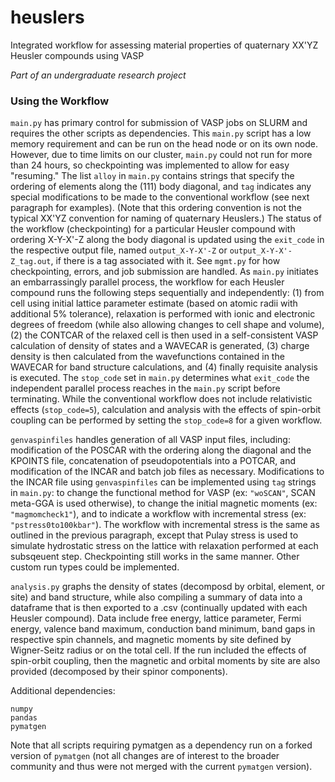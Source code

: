 # heuslers
Integrated workflow for assessing material properties of quaternary XX'YZ Heusler compounds using VASP

*Part of an undergraduate research project*

### Using the Workflow
`main.py` has primary control for submission of VASP jobs on SLURM and requires the other scripts as dependencies. This `main.py` script has a low memory requirement and can be run on the head node or on its own node. However, due to time limits on our cluster, `main.py` could not run for more than 24 hours, so checkpointing was implemented to allow for easy "resuming." The list `alloy` in `main.py` contains strings that specify the ordering of elements along the (111) body diagonal, and `tag` indicates any special modifications to be made to the conventional workflow (see next paragraph for examples). (Note that this ordering convention is not the typical XX'YZ convention for naming of quaternary Heuslers.) The status of the workflow (checkpointing) for a particular Heusler compound with ordering X-Y-X'-Z along the body diagonal is updated using the `exit_code` in the respective output file, named `output_X-Y-X'-Z` or `output_X-Y-X'-Z_tag.out`, if there is a tag associated with it. See `mgmt.py` for how checkpointing, errors, and job submission are handled. As `main.py` initiates an embarrassingly parallel process, the workflow for each Heusler compound runs the following steps sequentially and independently: (1) from cell using initial lattice parameter estimate (based on  atomic radii with additional 5% tolerance), relaxation is performed with ionic and electronic degrees of freedom (while also allowing changes to cell shape and volume), (2) the CONTCAR of the relaxed cell is then used in a self-consistent VASP calculation of density of states and a WAVECAR is generated, (3) charge density is then calculated from the wavefunctions contained in the WAVECAR for band structure calculations, and (4) finally requisite analysis is executed. The `stop_code` set in `main.py` determines what `exit_code` the independent parallel process reaches in the `main.py` script before terminating. While the conventional workflow does not include relativistic effects (`stop_code=5`), calculation and analysis with the effects of spin-orbit coupling can be performed by setting the `stop_code=8` for a given workflow.

`genvaspinfiles` handles generation of all VASP input files, including: modification of the POSCAR with the ordering along the diagonal and the KPOINTS file, concatenation of pseudopotentials into a POTCAR, and modification of the INCAR and batch job files as necessary. Modifications to the INCAR file using `genvaspinfiles` can be implemented using `tag` strings in `main.py`: to change the functional method for VASP (ex: `"woSCAN"`, SCAN meta-GGA is used otherwise), to change the initial magnetic moments (ex: `"magmomcheck1"`), and to indicate a workflow with incremental stress (ex: `"pstress0to100kbar"`). The workflow with incremental stress is the same as outlined in the previous paragraph, except that Pulay stress is used to simulate hydrostatic stress on the lattice with relaxation performed at each subsqeuent step. Checkpointing still works in the same manner. Other custom run types could be implemented.

`analysis.py` graphs the density of states (decomposd by orbital, element, or site) and band structure, while also compiling a summary of data into a dataframe that is then exported to a .csv (continually updated with each Heusler compound). Data include free energy, lattice parameter, Fermi energy, valence band maximum, conduction band minimum, band gaps in respective spin channels, and magnetic moments by site defined by Wigner-Seitz radius or on the total cell. If the run included the effects of spin-orbit coupling, then the magnetic and orbital moments by site are also provided (decomposed by their spinor components).

Additional dependencies:
```
numpy
pandas
pymatgen
```

Note that all scripts requiring pymatgen as a dependency run on a forked version of `pymatgen` (not all changes are of interest to the broader community and thus were not merged with the current `pymatgen` version).
